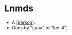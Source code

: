 # Lnmds

- A [[person]].
- Goes by "Luna" or "lun-4".

[//begin]: # "Autogenerated link references for markdown compatibility"
[person]: person "Person"
[//end]: # "Autogenerated link references"
